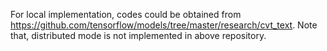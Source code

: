 For local implementation, codes could be obtained from https://github.com/tensorflow/models/tree/master/research/cvt_text.
Note that, distributed mode is not implemented in above repository.
